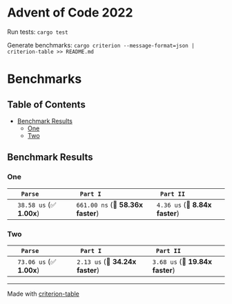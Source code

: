 # Advent of Code 2022
Run tests: `cargo test`

Generate benchmarks: `cargo criterion --message-format=json | criterion-table >> README.md`

<!--- advent_readme_stars table --->

# Benchmarks

## Table of Contents

- [Benchmark Results](#benchmark-results)
    - [One ](#one-)
    - [Two ](#two-)

## Benchmark Results

### One 

|        | ` Parse`                 | ` Part I`                         | ` Part II`                      |
|:-------|:-------------------------|:----------------------------------|:------------------------------- |
|        | `38.58 us` (✅ **1.00x**) | `661.00 ns` (🚀 **58.36x faster**) | `4.36 us` (🚀 **8.84x faster**)  |

### Two 

|        | ` Parse`                 | ` Part I`                       | ` Part II`                       |
|:-------|:-------------------------|:--------------------------------|:-------------------------------- |
|        | `73.06 us` (✅ **1.00x**) | `2.13 us` (🚀 **34.24x faster**) | `3.68 us` (🚀 **19.84x faster**)  |

---
Made with [criterion-table](https://github.com/nu11ptr/criterion-table)

